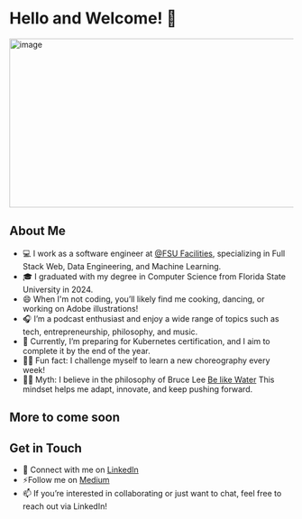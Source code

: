 # Hello and Welcome! 🚀

<img src="https://github.com/user-attachments/assets/4e824639-36aa-4c4e-b6a1-1dd178099e4f" alt="image" width="700" height="300">

## About Me

- 💻 I work as a software engineer at [@FSU Facilities](https://www.linkedin.com/company/fsu-facilities/), specializing in Full Stack Web, Data Engineering, and Machine Learning.
- 🎓 I graduated with my degree in Computer Science from Florida State University in 2024.
- 😄 When I'm not coding, you’ll likely find me cooking, dancing, or working on Adobe illustrations!
- 🎧 I’m a podcast enthusiast and enjoy a wide range of topics such as tech, entrepreneurship, philosophy, and music.
- 🌱 Currently, I’m preparing for Kubernetes certification, and I aim to complete it by the end of the year.
- 🕺🏻 Fun fact: I challenge myself to learn a new choreography every week!
- 🙏🏻 Myth: I believe in the philosophy of Bruce Lee [Be like Water](https://www.youtube.com/watch?v=cJMwBwFj5nQ) This mindset helps me adapt, innovate, and keep pushing forward.

## More to come soon

## Get in Touch

- 🔗 Connect with me on [LinkedIn](https://www.linkedin.com/in/kiran-muppana/)
- ⚡Follow me on [Medium](https://medium.com/@kiranmuppana)
- 📫 If you’re interested in collaborating or just want to chat, feel free to reach out via LinkedIn!
